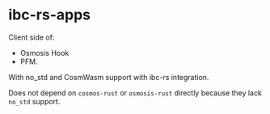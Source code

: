 # ibc-rs-apps

Client side of:

- Osmosis Hook
- PFM.

With no_std and CosmWasm support with ibc-rs integration.

Does not depend on `cosmos-rust` or `osmosis-rust` directly because they lack `no_std` support.
